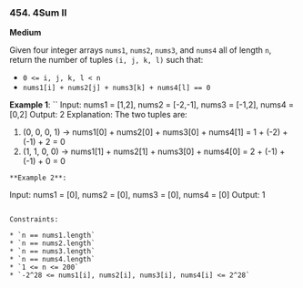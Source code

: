 ### 454. 4Sum II
**Medium**

Given four integer arrays `nums1`, `nums2`, `nums3`, and `nums4` all of length `n`, return the number of tuples `(i, j, k, l)` such that:

* `0 <= i, j, k, l < n`
* `nums1[i] + nums2[j] + nums3[k] + nums4[l] == 0`
 

**Example 1**:
``
Input: nums1 = [1,2], nums2 = [-2,-1], nums3 = [-1,2], nums4 = [0,2]
Output: 2
Explanation:
The two tuples are:
1. (0, 0, 0, 1) -> nums1[0] + nums2[0] + nums3[0] + nums4[1] = 1 + (-2) + (-1) + 2 = 0
2. (1, 1, 0, 0) -> nums1[1] + nums2[1] + nums3[0] + nums4[0] = 2 + (-1) + (-1) + 0 = 0
```
**Example 2**:
```
Input: nums1 = [0], nums2 = [0], nums3 = [0], nums4 = [0]
Output: 1
```

Constraints:

* `n == nums1.length`
* `n == nums2.length`
* `n == nums3.length`
* `n == nums4.length`
* `1 <= n <= 200`
* `-2^28 <= nums1[i], nums2[i], nums3[i], nums4[i] <= 2^28`